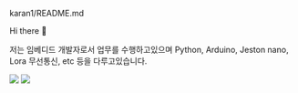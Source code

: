 karan1/README.md

Hi there 👋 

저는 임베디드 개발자로서 업무를 수행하고있으며 Python, Arduino, Jeston nano, Lora 무선통신, etc 등을 다루고있습니다.

<img src="https://img.shields.io/badge/Github-181717?style=flat-square&logo=Github&logoColor=white"/>
<img src="https://img.shields.io/badge/Arduino-2300979D?style=flat-square&logo=Arduino&logoColor=white"/>
